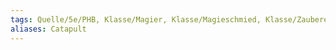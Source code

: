```yaml
---
tags: Quelle/5e/PHB, Klasse/Magier, Klasse/Magieschmied, Klasse/Zauberer, Zauber/Zaubergrad/1, Zauber/Zauberschule/Verwandlung
aliases: Catapult
---
```

